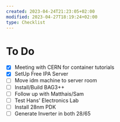 ```yaml
---
created: 2023-04-24T21:23:05+02:00
modified: 2023-04-27T18:19:24+02:00
type: Checklist
---
```


# To Do

- [x] Meeting with CERN for container tutorials
- [x] SetUp Free IPA Server
- [ ] Move idm machine to server room
- [ ] Install/Build BAG3++
- [ ] Follow up with Matthais/Sam
- [ ] Test Hans' Electronics Lab
- [ ] Install 28nm PDK
- [ ] Generate Inverter in both 28/65
